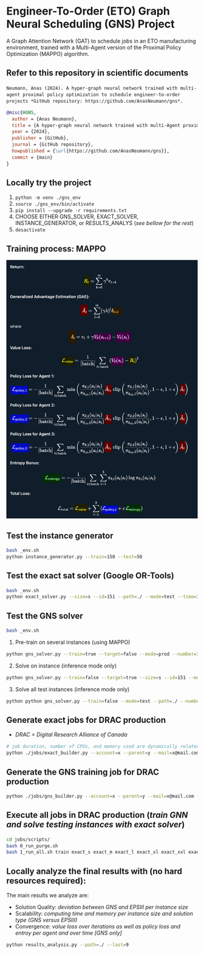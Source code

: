 # Engineer-To-Order (ETO) Graph Neural Scheduling (GNS) Project
A Graph Attention Network (GAT) to schedule jobs in an ETO manufacturing environment, trained with a Multi-Agent version of the Proximal Policy Optimization (MAPPO) algorithm.

## Refer to this repository in scientific documents
`Neumann, Anas (2024). A hyper-graph neural network trained with multi-agent proximal policy optimization to schedule engineer-to-order projects *GitHub repository: https://github.com/AnasNeumann/gns*.`

```bibtex
@misc{HGNS,
  author = {Anas Neumann},
  title = {A hyper-graph neural network trained with multi-Agent proximal policy optimization to schedule engineer-to-order projects},
  year = {2024},
  publisher = {GitHub},
  journal = {GitHub repository},
  howpublished = {\url{https://github.com/AnasNeumann/gns}},
  commit = {main}
}
```

## Locally try the project
1. `python -m venv ./gns_env`
2. `source ./gns_env/bin/activate`
3. `pip install --upgrade -r requirements.txt`
4. CHOOSE EITHER GNS_SOLVER, EXACT_SOLVER, INSTANCE_GENERATOR, or RESULTS_ANALYS (_see bellow for the rest_)
5. `desactivate`

## Training process: MAPPO
<img src="/documentation/MAPPOLoss.png" alt="training-algorithm" width="650" height="auto">

## Test the instance generator
```bash
bash _env.sh
python instance_generator.py --train=150 --test=50
```

## Test the exact sat solver (Google OR-Tools) 
```bash
bash _env.sh
python exact_solver.py --size=s --id=151 --path=./ --mode=test --time=1
```

## Test the GNS solver
```bash
bash _env.sh
```
1. Pre-train on several instances (using MAPPO) 
```bash
python gns_solver.py --train=true --target=false --mode=prod --number=1 --interactive=true --path=./
```
2. Solve on instance (inference mode only) 
```bash
python gns_solver.py --train=false --target=true --size=s --id=151 --mode=test --path=./ --number=1
```
3. Solve all test instances (inference mode only) 
```bash
python python gns_solver.py --train=false --mode=test --path=./ --number=1
```

## Generate exact jobs for DRAC production
* _DRAC = Digital Research Alliance of Canada_
```bash
# job duration, number of CPUs, and memory used are dynamically related to the instance size (no GPU/TPU for exact jobs)
python ./jobs/exact_builder.py --account=x --parent=y --mail=x@mail.com
```

## Generate the GNS training job for DRAC production
```bash
python ./jobs/gns_builder.py --account=x --parent=y --mail=x@mail.com --time=32 --memory=16 --cpu=1 --number=1
```

## Execute all jobs in DRAC production (_train GNN and solve testing instances with exact solver_)
```bash
cd jobs/scripts/
bash 0_run_purge.sh
bash 1_run_all.sh train exact_s exact_m exact_l exact_xl exact_xxl exact_xxxl
```

## Locally analyze the final results with (no hard resources required): 
The main results we analyze are:
* Solution Quality: _deviation between GNS and EPSIII per instance size_
* Scalability: _computing time and memory per instance size and solution type (GNS versus EPSIII)_
* Convergence: _value loss over iterations as well as policy loss and entroy per agent and over time [GNS only]_
```bash
python results_analysis.py --path=./ --last=9
```